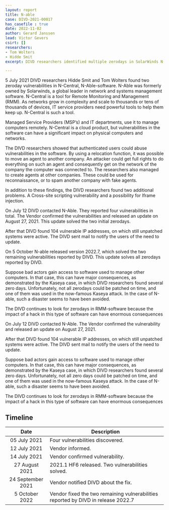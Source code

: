 ```yaml
---
layout: report
title: N-able
case: DIVD-2021-00017
has_casefile : true
date: 2022-11-02
author: Gerard Janssen
lead: Victor Gevers
csirt: []
researchers:
- Tom Wolters
- Hidde Smit
excerpt: DIVD researchers identified multiple zerodays in SolarWinds N-able N-central.

---
```

5 July 2021 DIVD researchers Hidde Smit and Tom Wolters found two zeroday vulnerabilities in N-Central, N-Able-software. N-Able was formerly owned by Solarwinds, a global leader in network and systems management software. N-Central is a tool for Remote Monitoring and Management (RMM). As networks grow in complexity and scale to thousands or tens of thousands of devices, IT service providers need powerful tools to help them keep up. N-Central is such a tool.

Managed Service Providers (MSP’s) and IT departments, use it to manage computers remotely. N-Central is a cloud product, but vulnerabilities in the software can have a significant impact on physical computers and networks.

The DIVD researchers showed that authenticated users could abuse vulnerabilities in the software. By using a relocation function, it was possible to move an agent to another company. An attacker could get full rights to do everything on such an agent and consequently get on the network of the company the computer was connected to. The researchers also managed to create agents at other companies. These could be used for reconnaissance, or to spam another company with fake agents.

In addition to these findings, the DIVD researchers found two additional problems. A Cross-site scripting vulnerability and a possibility for Iframe injection.

On July 12 DIVD contacted N-Able. They reported four vulnerabilities in total. The Vendor confirmed the vulnerabilities and released an update on August 27, 2021. This update solved the two initial zerodays.

After that DIVD found 104 vulnerable IP addresses, on which still unpatched systems were active. The DIVD sent mail to notify the users of the need to update.

On 5 October N-able released version 2022.7, which solved the two remaining vulnerabilities reported by DIVD. This update solves all zerodays reported by DIVD.

  
Suppose bad actors gain access to software used to manage other computers. In that case, this can have major consequences, as demonstrated by the Kaseya case, in which DIVD researchers found several zero days. Unfortunately, not all zerodays could be patched on time, and one of them was used in the now-famous Kaseya attack. In the case of N-able, such a disaster seems to have been avoided.

The DIVD continues to look for zerodays in RMM-software because the impact of a hack in this type of software can have enormous consequences

On July 12 DIVD contacted N-Able. The Vendor confirmed the vulnerability and released an update on August 27, 2021.

After that DIVD found 104 vulnerable IP addresses, on which still unpatched systems were active. The DIVD sent mail to notify the users of the need to update.

Suppose bad actors gain access to software used to manage other computers. In that case, this can have major consequences, as demonstrated by the Kaseya case, in which DIVD researchers found several zero days. Unfortunately, not all zero days could be patched on time, and one of them was used in the now-famous Kaseya attack. In the case of N-able, such a disaster seems to have been avoided.

The DIVD continues to look for zerodays in RMM-software because the impact of a hack in this type of software can have enormous consequences

## Timeline

| Date | Description |
|:-----:|-------------|
| 05 July 2021 | Four vulnerabilities discovered. |
| 12 July 2021 | Vendor informed. |
| 14 July 2021 | Vendor confirmed vulnerability. |
| 27 August 2021 | 2021.1 HF6 released. Two vulnerabilities solved.|
| 24 September 2021 | Vendor notified DIVD about the fix. |
| 5 October 2022 | Vendor fixed the two remaining vulnerabilities reported by DIVD in release 2022.7 |